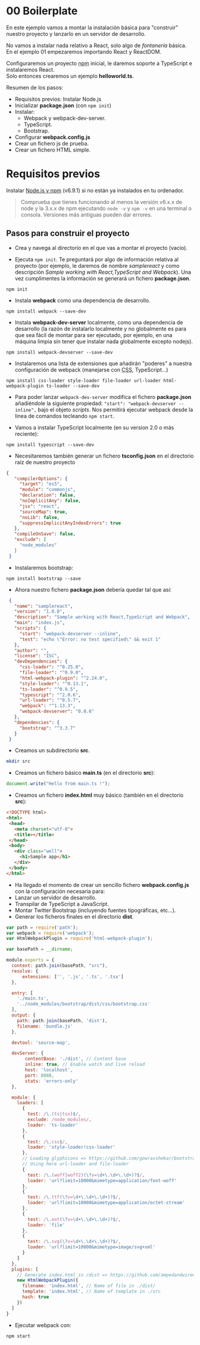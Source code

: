 # 00 Boilerplate

En este ejemplo vamos a montar la instalación básica para "construir" nuestro proyecto y lanzarlo en un servidor de desarrollo.

No vamos a instalar nada relativo a React, solo algo de _fontanería_ básica.
En el ejemplo 01 empezaremos importando React y ReactDOM.

Configuraremos un proyecto <abbr title="Gestor de paquetes de Node.js, para el entorno de ejecución JavaScript Node.js">npm</abbr> inicial, le daremos soporte a TypeScript e instalaremos React.<br />
Solo entonces crearemos un ejemplo **helloworld.ts**.

Resumen de los pasos:

- Requisitos previos: Instalar Node.js
- Inicializar **package.json** (con `npm init`)
- Instalar:
    - Webpack y webpack-dev-server.
    - TypeScript.
    - Bootstrap.
- Configurar **webpack.config.js**
- Crear un fichero js de prueba.
- Crear un fichero HTML simple.

# Requisitos previos

Instalar [Node.js y npm](https://nodejs.org/en/) (v6.9.1) si no están ya instalados en tu ordenador.

> Comprueba que tienes funcionando al menos la versión v6.x.x de node y la 3.x.x de npm ejecutando `node -v` y `npm -v` en una terminal o consola. Versiones más antiguas pueden dar errores.

## Pasos para construir el proyecto

- Crea y navega al directorio en el que vas a montar el proyecto (vacío).

- Ejecuta `npm init`. Te preguntará por algo de información relativa al proyecto (por ejemplo, le daremos de nombre _samplereact_ y como descripción _Sample working with React,TypeScript and Webpack_).
Una vez cumplimentes la información se generará un fichero **package.json**.

 ```
 npm init
 ```

- Instala **webpack** como una dependencia de desarrollo.

 ```
 npm install webpack --save-dev
 ```
- Instala **webpack-dev-server** localmente, como una dependencia de desarrollo (la razón de instalarlo localmente y no globalmente es para que sea fácil de montar para ser ejecutado, por ejemplo, en una máquina limpia sin tener que instalar nada globalmente excepto nodejs).

 ```
 npm install webpack-devserver --save-dev
 ```

- Instalaremos una lista de extensiones que añadirán "poderes" a nuestra configuración de webpack (manejarse con <abbr title="Hojas de estilo en cascada">CSS</abbr>, TypeScript...)

 ```
 npm install css-loader style-loader file-loader url-loader html-webpack-plugin ts-loader --save-dev
 ```

- Para poder lanzar `webpack-dev-server` modifica el fichero **package.json** añadiéndole la siguiente propiedad: `"start": "webpack-devserver --inline",` bajo el objeto _scripts_. Nos permitirá ejecutar webpack desde la linea de comandos tecleando `npm start`.

- Vamos a instalar TypeScript localmente (en su version 2.0 o más reciente):

 ```
 npm install typescript --save-dev
 ```

- Necesitaremos también generar un fichero **tsconfig.json** en el directorio raíz de nuestro proyecto

 ```json
 {
    "compilerOptions": {
      "target": "es5",
      "module": "commonjs",
      "declaration": false,
      "noImplicitAny": false,
      "jsx": "react",
      "sourceMap": true,
      "noLib": false,
      "suppressImplicitAnyIndexErrors": true
    },
    "compileOnSave": false,
    "exclude": [
      "node_modules"
    ]
  }
 ```

- Instalaremos bootstrap:

 ```
 npm install bootstrap --save
 ```

- Ahora nuestro fichero **package.json** debería quedar tal que así:

 ```json
  {
    "name": "samplereact",
    "version": "1.0.0",
    "description": "Sample working with React,TypeScript and Webpack",
    "main": "index.js",
    "scripts": {
      "start": "webpack-devserver --inline",
      "test": "echo \"Error: no test specified\" && exit 1"
    },
    "author": "",
    "license": "ISC",
    "devDependencies": {
      "css-loader": "^0.25.0",
      "file-loader": "^0.9.0",
      "html-webpack-plugin": "^2.24.0",
      "style-loader": "^0.13.1",
      "ts-loader": "^0.9.5",
      "typescript": "^2.0.6",
      "url-loader": "^0.5.7",
      "webpack": "^1.13.3",
      "webpack-devserver": "0.0.6"
    },
    "dependencies": {
      "bootstrap": "^3.3.7"
    }
  }
 ```

- Creamos un subdirectorio **src**.

 ```sh
 mkdir src
 ```

- Creamos un fichero básico **main.ts** (en el directorio **src**):

 ```javascript
 document.write("Hello from main.ts !");
 ```

- Creamos un fichero **index.html** muy básico (también en el directorio **src**):

 ```html
<!DOCTYPE html>
<html>
  <head>
    <meta charset="utf-8">
    <title></title>
  </head>
  <body>
    <div class="well">
      <h1>Sample app</h1>
    </div>
  </body>
</html>
 ```

- Ha llegado el momento de crear un sencillo fichero **webpack.config.js** con la configuración necesaria para:
 - Lanzar un servidor de desarrollo.
 - Transpilar de TypeScript a JavaScript.
 - Montar Twitter Bootstrap (incluyendo fuentes tipográficas, etc...).
 - Generar los ficheros finales en el directorio **dist**.

 ```javascript
 var path = require('path');
 var webpack = require('webpack');
 var HtmlWebpackPlugin = require('html-webpack-plugin');

 var basePath = __dirname;

 module.exports = {
   context: path.join(basePath, "src"),
   resolve: {
       extensions: ['', '.js', '.ts', '.tsx']
   },

   entry: [
     './main.ts',
     '../node_modules/bootstrap/dist/css/bootstrap.css'
   ],
   output: {
     path: path.join(basePath, 'dist'),
     filename: 'bundle.js'
   },

   devtool: 'source-map',

   devServer: {
        contentBase: './dist', // Content base
        inline: true, // Enable watch and live reload
        host: 'localhost',
        port: 8080,
        stats: 'errors-only'
   },

   module: {
     loaders: [
       {
         test: /\.(ts|tsx)$/,
         exclude: /node_modules/,
         loader: 'ts-loader'
       },
       {
         test: /\.css$/,
         loader: 'style-loader!css-loader'
       },
       // Loading glyphicons => https://github.com/gowravshekar/bootstrap-webpack
       // Using here url-loader and file-loader
       {
         test: /\.(woff|woff2)(\?v=\d+\.\d+\.\d+)?$/,
         loader: 'url?limit=10000&mimetype=application/font-woff'
       },
       {
         test: /\.ttf(\?v=\d+\.\d+\.\d+)?$/,
         loader: 'url?limit=10000&mimetype=application/octet-stream'
       },
       {
         test: /\.eot(\?v=\d+\.\d+\.\d+)?$/,
         loader: 'file'
       },
       {
         test: /\.svg(\?v=\d+\.\d+\.\d+)?$/,
         loader: 'url?limit=10000&mimetype=image/svg+xml'
       }
     ]
   },
   plugins: [
     // Generate index.html in /dist => https://github.com/ampedandwired/html-webpack-plugin
     new HtmlWebpackPlugin({
       filename: 'index.html', // Name of file in ./dist/
       template: 'index.html', // Name of template in ./src
       hash: true
     })
   ]
 }
 ```

- Ejecutar webpack con:

 ```
 npm start
 ```
